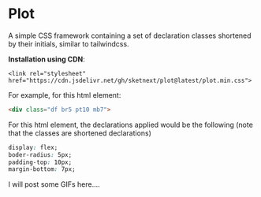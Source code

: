 # Plot
A simple CSS framework containing a set of declaration classes shortened by their initials, similar to tailwindcss.

**Installation using CDN**:
```
<link rel="stylesheet" href="https://cdn.jsdelivr.net/gh/sketnext/plot@latest/plot.min.css">
```

For example, for this html element:
```html
<div class="df br5 pt10 mb7">
```

For this html element, the declarations applied would be the following (note that the classes are shortened declarations)
```css
display: flex;
boder-radius: 5px;
padding-top: 10px;
margin-bottom: 7px;
```

I will post some GIFs here....
